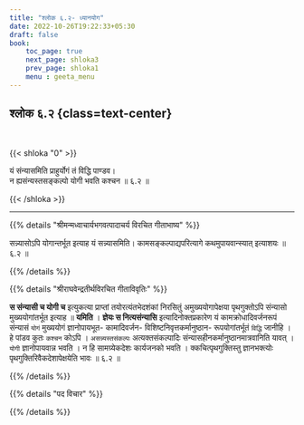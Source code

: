 ```yaml
---
title: "श्लोक ६.२- ध्यानयोग"
date: 2022-10-26T19:22:33+05:30
draft: false
book:
    toc_page: true
    next_page: shloka3
    prev_page: shloka1
    menu : geeta_menu
---
```




## श्लोक ६.२ {class=text-center}

<br/>

{{< shloka  "0"  >}}

यं संन्यासमिति प्राहुर्योगं तं विद्धि पाण्डव।     
न ह्यसंन्यस्तसङ्कल्पो योगी भवति कश्चन ॥ ६.२ ॥

{{< /shloka >}}

---


{{% details "श्रीमन्मध्वाचार्यभगवत्पादाचर्य विरचित  गीताभाष्य" %}}

सन्न्यासोऽपि योगान्तर्भूत इत्याह यं सन्न्यासमिति। 
कामसङ्कल्पाद्यपरित्यागे कथमुपायवान्स्यात् इत्याशयः ॥ ६.२ ॥

{{% /details %}}



{{% details "श्रीराघवेन्द्रतीर्थविरचित गीताविवृतिः" %}}

**स संन्यासी च योगी च** इत्युकत्या प्राप्तां 
तयोरत्यंतभेदशंकां निरसितुं
अमुख्ययोगापेक्षया पृथगुक्तोऽपि संन्यासो मुख्ययोगांतर्भूत इत्याह ॥ **यमिति** ।
**ज्ञेयः स नित्यसंन्यासि** इत्यादिनोक्तप्रकारेण 
यं कामक्रोधादिवर्जनरूपं संन्यासं `योगं` मुख्ययोगं 
ज्ञानोपायभूत- कामादिवर्जन- विशिष्टनिवृत्तकर्मानुष्ठान- रूपयोगांतर्भूतं 
`विद्धि` जानीहि । हे पांडव कुतः `कश्चन` कोऽपि ।
`असन्न्यस्तसंकल्पः` अत्यक्तसंकल्पादिः  संन्यासहीनकर्मानुष्ठानमात्रवानिति
यावत्‌ । `योगी` ज्ञानोपायवान्न भवति । न हि सामग्र्येकदेशः कार्यजनको
भवति । क्कचित्पृथगुक्तिस्तु ज्ञानभक्त्योः पृथगुक्तिरिवैकदेशापेक्षयेति 
भावः ॥ ६.२ ॥

{{% /details %}}


{{% details "पद विचार" %}}


{{% /details %}}
